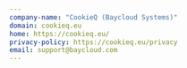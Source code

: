 ```yaml
---
company-name: "CookieQ (Baycloud Systems)"
domain: cookieq.eu
home: https://cookieq.eu/
privacy-policy: https://cookieq.eu/privacy
email: support@baycloud.com
---
```




